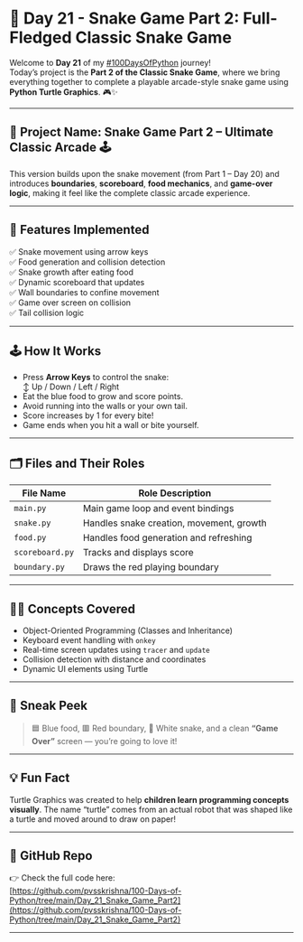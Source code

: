 # 🐍 Day 21 - Snake Game Part 2: Full-Fledged Classic Snake Game

Welcome to **Day 21** of my [#100DaysOfPython](https://www.linkedin.com/feed/hashtag/100daysofpython/) journey!  
Today’s project is the **Part 2 of the Classic Snake Game**, where we bring everything together to complete a playable arcade-style snake game using **Python Turtle Graphics**. 🎮✨

---

## 🚀 Project Name: Snake Game Part 2 – Ultimate Classic Arcade 🕹️

This version builds upon the snake movement (from Part 1 – Day 20) and introduces **boundaries**, **scoreboard**, **food mechanics**, and **game-over logic**, making it feel like the complete classic arcade experience.

---

## 🧠 Features Implemented

✅ Snake movement using arrow keys  
✅ Food generation and collision detection  
✅ Snake growth after eating food  
✅ Dynamic scoreboard that updates  
✅ Wall boundaries to confine movement  
✅ Game over screen on collision  
✅ Tail collision logic

---

## 🕹️ How It Works

- Press **Arrow Keys** to control the snake:  
  ↕️ Up / Down / Left / Right  
- Eat the blue food to grow and score points.  
- Avoid running into the walls or your own tail.  
- Score increases by 1 for every bite!  
- Game ends when you hit a wall or bite yourself.

---

## 🗂️ Files and Their Roles

| File Name       | Role Description |
|----------------|------------------|
| `main.py`      | Main game loop and event bindings |
| `snake.py`     | Handles snake creation, movement, growth |
| `food.py`      | Handles food generation and refreshing |
| `scoreboard.py`| Tracks and displays score |
| `boundary.py`  | Draws the red playing boundary |

---

## 🧑‍💻 Concepts Covered

- Object-Oriented Programming (Classes and Inheritance)
- Keyboard event handling with `onkey`
- Real-time screen updates using `tracer` and `update`
- Collision detection with distance and coordinates
- Dynamic UI elements using Turtle

---

## 📸 Sneak Peek

> 🟦 Blue food, 🟥 Red boundary, 🐍 White snake, and a clean **“Game Over”** screen — you’re going to love it!

---

## 💡 Fun Fact

Turtle Graphics was created to help **children learn programming concepts visually**. The name “turtle” comes from an actual robot that was shaped like a turtle and moved around to draw on paper!

---

## 🔗 GitHub Repo

👉 Check the full code here:  
[https://github.com/pvsskrishna/100-Days-of-Python/tree/main/Day_21_Snake_Game_Part2](https://github.com/pvsskrishna/100-Days-of-Python/tree/main/Day_21_Snake_Game_Part2)

---

